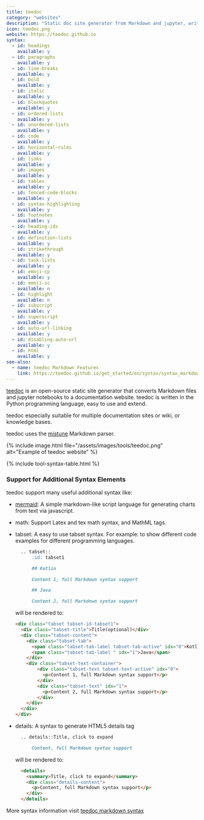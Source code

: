 ```yaml
---
title: teedoc
category: "websites"
description: "Static doc site generator from Markdown and jupyter, written with Python."
icon: teedoc.png
website: https://teedoc.github.io
syntax:
  - id: headings
    available: y
  - id: paragraphs
    available: y
  - id: line-breaks
    available: y
  - id: bold
    available: y
  - id: italic
    available: y
  - id: blockquotes
    available: y
  - id: ordered-lists
    available: y
  - id: unordered-lists
    available: y
  - id: code
    available: y
  - id: horizontal-rules
    available: y
  - id: links
    available: y
  - id: images
    available: y
  - id: tables
    available: y
  - id: fenced-code-blocks
    available: y
  - id: syntax-highlighting
    available: y
  - id: footnotes
    available: y
  - id: heading-ids
    available: y
  - id: definition-lists
    available: y
  - id: strikethrough
    available: y
  - id: task-lists
    available: y
  - id: emoji-cp
    available: y
  - id: emoji-sc
    available: n
  - id: highlight
    available: n
  - id: subscript
    available: y
  - id: superscript
    available: y
  - id: auto-url-linking
    available: y
  - id: disabling-auto-url
    available: y
  - id: html
    available: y
see-also:
  - name: teedoc Markdown Features
    link: https://teedoc.github.io/get_started/en/syntax/syntax_markdown.html
---
```


[teedoc](https://teedoc.github.io) is an open-source static site generator that converts Markdown files and jupyter notebooks to a documentation website. teedoc is written in the Python programming language, easy to use and extend.

teedoc especially suitable for multiple documentation sites or wiki, or knowledge bases.

teedoc uses the [mistune](https://github.com/lepture/mistune) Markdown parser.

{% include image.html file="/assets/images/tools/teedoc.png" alt="Example of teedoc website" %}

{% include tool-syntax-table.html %}

### Support for Additional Syntax Elements

teedoc support many useful additional syntax like:
* [mermaid](https://mermaid-js.github.io/mermaid/): A simple markdown-like script language for generating charts from text via javascript.
* math: Support Latex and tex math syntax, and MathML tags.
* tabset: A easy to use tabset syntax. For example: to show different code examples for different programming languages.
  ```markdown
    .. tabset::
        :id: tabset1

        ## Kotlin

        Content 1, full Markdown syntax support

        ## Java

        Content 2, full Markdown syntax support
  ```

  will be rendered to:
  ```html
  <div class="tabset tabset-id-tabset1">
    <div class="tabset-title">Title(optional)</div>
    <div class="tabset-content">
      <div class="tabset-tab">
        <span class="tabset-tab-label tabset-tab-active" idx="0">Kotlin</span>
        <span class="tabset-tab-label " idx="1">Java</span>
      </div>
      <div class="tabset-text-container">
          <div class="tabset-text tabset-text-active" idx="0">
            <p>Content 1, full Markdown syntax support</p>
          </div>
          <div class="tabset-text" idx="1">
            <p>Content 2, full Markdown syntax support</p>
          </div>
      </div>
    </div>
  </div>
  ```
* details: A syntax to generate HTML5 details tag
  ```markdown
    .. details::Title, click to expand

        Content, full Markdown syntax support
  ```

  will be rendered to:
  ```html
    <details>
      <summary>Title, click to expand</summary>
      <div class="details-content">
        <p>Content, full Markdown syntax support</p>
      </div>
    </details>
  ```


More syntax information visit [teedoc markdown syntax](https://teedoc.github.io/get_started/en/syntax/syntax_markdown.html)

